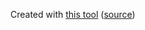 Created with [this tool](https://parliamentdiagram.toolforge.org/parlitest.php) ([source](https://github.com/slashme/parliamentdiagram))

